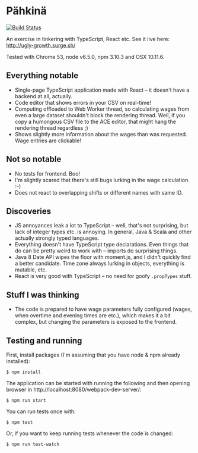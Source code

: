 # Pähkinä

[![Build Status](https://travis-ci.org/Kauhsa/pahkina.svg?branch=master)](https://travis-ci.org/Kauhsa/pahkina)

An exercise in tinkering with TypeScript, React etc. See it live here:
http://ugly-growth.surge.sh/

Tested with Chrome 53, node v6.5.0, npm 3.10.3 and OSX 10.11.6.

## Everything notable

- Single-page TypeScript application made with React – it doesn't have a backend
  at all, actually.
- Code editor that shows errors in your CSV on real-time!
- Computing offloaded to Web Worker thread, so calculating wages from even a
  large dataset shouldn't block the rendering thread. Well, if you copy a
  humongous CSV file to the ACE editor, that might hang the rendering thread
  regardless ;)
- Shows slightly more information about the wages than was requested. Wage
  entries are clickable!

## Not so notable

- No tests for frontend. Boo!
- I'm slightly scared that there's still bugs lurking in the wage calculation.
  :-)
- Does not react to overlapping shifts or different names with same ID.

## Discoveries

- JS annoyances leak a lot to TypeScript – well, that's not surprising, but lack
  of integer types etc. is annoying. In general, Java & Scala and other actually
  strongly typed languages.
- Everything doesn't have TypeScript type declarations. Even things that do can
  be pretty weird to work with – imports do surprising things.
- Java 8 Date API wipes the floor with moment.js, and I didn't quickly find a
  better candidate. Time zone always lurking in objects, everything is mutable,
  etc.
- React is very good with TypeScript – no need for goofy `.propTypes` stuff.

## Stuff I was thinking

- The code is prepared to have wage parameters fully configured (wages, when
  overtime and evening times are etc.), which makes it a bit complex, but
  changing the parameters is exposed to the frontend.

## Testing and running

First, install packages (I'm assuming that you have node & npm already installed):
```
$ npm install
```

The application can be started with running the following and then opening
browser in http://localhost:8080/webpack-dev-server/:
```
$ npm run start
```

You can run tests once with:
```
$ npm test
```

Or, if you want to keep running tests whenever the code is changed:
```
$ npm run test-watch
```
